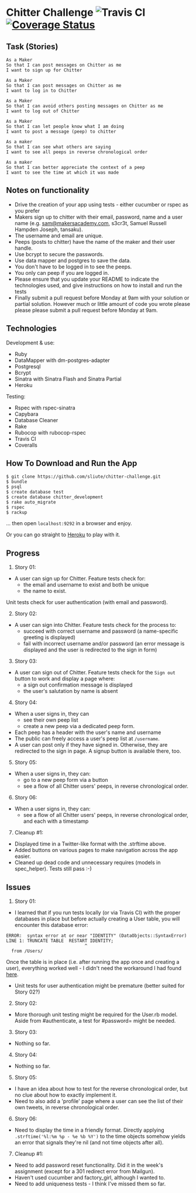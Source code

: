 Chitter Challenge ![Travis CI](https://travis-ci.org/sliute/chitter-challenge.svg?branch=master) [![Coverage Status](https://coveralls.io/repos/github/sliute/chitter-challenge/badge.svg?branch=master)](https://coveralls.io/github/sliute/chitter-challenge?branch=master)
=================

Task (Stories)
-------

```
As a Maker
So that I can post messages on Chitter as me
I want to sign up for Chitter

As a Maker
So that I can post messages on Chitter as me
I want to log in to Chitter

As a Maker
So that I can avoid others posting messages on Chitter as me
I want to log out of Chitter

As a Maker
So that I can let people know what I am doing  
I want to post a message (peep) to chitter

As a maker
So that I can see what others are saying  
I want to see all peeps in reverse chronological order

As a maker
So that I can better appreciate the context of a peep
I want to see the time at which it was made
```

Notes on functionality
------

* Drive the creation of your app using tests - either cucumber or rspec as you prefer
* Makers sign up to chitter with their email, password, name and a user name (e.g. sam@makersacademy.com, s3cr3t, Samuel Russell Hampden Joseph, tansaku).
* The username and email are unique.
* Peeps (posts to chitter) have the name of the maker and their user handle.
* Use bcrypt to secure the passwords.
* Use data mapper and postgres to save the data.
* You don't have to be logged in to see the peeps.
* You only can peep if you are logged in.
* Please ensure that you update your README to indicate the technologies used, and give instructions on how to install and run the tests
* Finally submit a pull request before Monday at 9am with your solution or partial solution.  However much or little amount of code you wrote please please please submit a pull request before Monday at 9am.

Technologies
-------

Development & use:

* Ruby
* DataMapper with dm-postgres-adapter
* Postgresql
* Bcrypt
* Sinatra with Sinatra Flash and Sinatra Partial
* Heroku

Testing:

* Rspec with rspec-sinatra
* Capybara
* Database Cleaner
* Rake
* Rubocop with rubocop-rspec
* Travis CI
* Coveralls

How To Download and Run the App
-------

```
$ git clone https://github.com/sliute/chitter-challenge.git
$ bundle
$ psql
$ create database test
$ create database chitter_development
$ rake auto_migrate
$ rspec
$ rackup
```

... then open `localhost:9292` in a browser and enjoy.

Or you can go straight to [Heroku](https://shielded-tundra-78712.herokuapp.com) to play with it.

Progress
-----

1. Story 01:
  * A user can sign up for Chitter. Feature tests check for:
    - the email and username to exist and both be unique
    - the name to exist.

  Unit tests check for user authentication (with email and password).

2. Story 02:
  * A user can sign into Chitter. Feature tests check for the process to:
    - succeed with correct username and password (a name-specific greeting is displayed)
    - fail with incorrect username and/or password (an error message is displayed and the user is redirected to the sign in form)

3. Story 03:
  * A user can sign out of Chitter. Feature tests check for the `Sign out` button to work and display a page where:
    - a sign out confirmation message is displayed
    - the user's salutation by name is absent

4. Story 04:
  * When a user signs in, they can
    - see their own peep list
    - create a new peep via a dedicated peep form.
  * Each peep has a header with the user's name and username
  * The public can freely access a user's peep list at `/username`.
  * A user can post only if they have signed in. Otherwise, they are redirected to the sign in page. A signup button is available there, too.

5. Story 05:
  * When a user signs in, they can:
    - go to a new peep form via a button
    - see a flow of all Chitter users' peeps, in reverse chronological order.  

6. Story 06:
  * When a user signs in, they can:
    - see a flow of all Chitter users' peeps, in reverse chronological order, and each with a timestamp

7. Cleanup #1:
  * Displayed time in a Twitter-like format with the .strftime above.
  * Added buttons on various pages to make navigation across the app easier.
  * Cleaned up dead code and unnecessary requires (models in spec_helper). Tests still pass :-)

Issues
-----

1. Story 01:
  * I learned that if you run tests locally (or via Travis CI) with the proper databases in place but before actually creating a User table, you will encounter this database error:
  ```
  ERROR:  syntax error at or near "IDENTITY" (DataObjects::SyntaxError)
  LINE 1: TRUNCATE TABLE  RESTART IDENTITY;
                                ^
    from /Users/
  ```
  Once the table is in place (i.e. after running the app once and creating a user), everything worked well - I didn't need the workaround I had found [here](https://github.com/makersacademy/slack-overflow/issues/180).
  * Unit tests for user authentication might be premature (better suited for Story 02?)

2. Story 02:
  * More thorough unit testing might be required for the User.rb model. Aside from #authenticate, a test for #password= might be needed.

3. Story 03:
  * Nothing so far.

4. Story 04:
  * Nothing so far.

5. Story 05:
  * I have an idea about how to test for the reverse chronological order, but no clue about how to exactly implement it.
  * Need to also add a 'profile' page where a user can see the list of their own tweets, in reverse chronological order.

6. Story 06:
  * Need to display the time in a friendly format. Directly applying `.strftime('%l:%m %p - %e %b %Y')` to the time objects somehow yields an error that signals they're nil (and not time objects after all).

7. Cleanup #1:
  * Need to add password reset functionality. Did it in the week's assignment (except for a 301 redirect error from Mailgun).
  * Haven't used cucumber and factory_girl, although I wanted to.
  * Need to add uniqueness tests - I think I've missed them so far.
